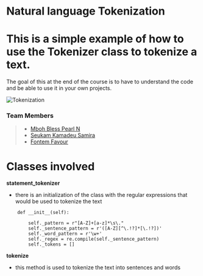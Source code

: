 # Natural language Tokenization
#
# This is a simple example of how to use the Tokenizer class to tokenize a text.
 The goal of this at the end of the course is to have to understand the code and be able to use it in your own projects.
<!-- image describing tokenization -->
![Tokenization](https://media.geeksforgeeks.org/wp-content/uploads/20190301115936/lexical.png)

### Team Members
>+ [Mboh Bless Pearl N](https://www.github.com/MbohBless)
>+ [Seukam Kamadeu Samira](https://github.com/Kamadeusamira)
>+ [Fontem Favour](https://github.com/FONTEM123)

# Classes involved 
**statement_tokenizer**
  * there is an initialization of the class with the regular expressions that would be used to tokenize the text

```
    def __init__(self):
     
        self._pattern = r"[A-Z]+[a-z]*\s\."
        self._sentence_pattern = r'([A-Z][^\.!?]*[\.!?])'
        self._word_pattern = r'\w+'
        self._regex = re.compile(self._sentence_pattern)
        self._tokens = []
```
**tokenize**
  * this method is used to tokenize the text into sentences and words

